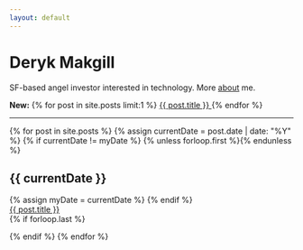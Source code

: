 ```yaml
---
layout: default
---
```


# Deryk Makgill

SF-based angel investor interested in technology. More [about](/about) me.

<p><strong>New:</strong> {% for post in site.posts limit:1 %}
  <a href="{{ post.url }}">
            {{ post.title }}
          </a>
{% endfor %}</p>

---
 

<section class="archive-post-list">

   {% for post in site.posts %}
       {% assign currentDate = post.date | date: "%Y" %}
       {% if currentDate != myDate %}
           {% unless forloop.first %}</ul>{% endunless %}
           <h1>{{ currentDate }}</h1>
           <ul style="list-style: none; padding-left: 0px;">
           {% assign myDate = currentDate %}
       {% endif %}
       <li><a href="{{ post.url }}">{{ post.title }}</a></li>
       {% if forloop.last %}</ul>{% endif %}
   {% endfor %}

</section>
